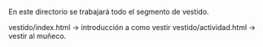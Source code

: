 En este directorio se trabajará todo el segmento de vestido.

vestido/index.html    -> introducción a como vestir
vestido/actividad.html  -> vestir al muñeco.
